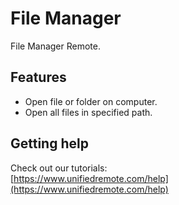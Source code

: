 # File Manager
File Manager Remote.

## Features
*  Open file or folder on computer.
*  Open all files in specified path.

## Getting help
Check out our tutorials: <br>
[https://www.unifiedremote.com/help](https://www.unifiedremote.com/help)
